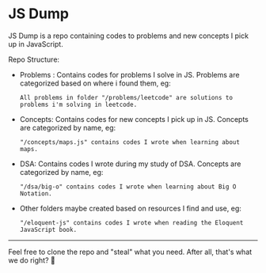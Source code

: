 # JS Dump

JS Dump is a repo containing codes to problems and new concepts I pick up in JavaScript.

Repo Structure:

- Problems : Contains codes for problems I solve in JS. Problems are categorized based on where i found them,
  eg:

  `All problems in folder "/problems/leetcode" are solutions to problems i'm solving in leetcode.`

- Concepts: Contains codes for new concepts I pick up in JS. Concepts are categorized by name,
  eg:

  `"/concepts/maps.js" contains codes I wrote when learning about maps.`

- DSA: Contains codes I wrote during my study of DSA. Concepts are categorized by name,
  eg:

  `"/dsa/big-o" contains codes I wrote when learning about Big O Notation.`

- Other folders maybe created based on resources I find and use, eg:

  `"/eloquent-js" contains codes I wrote when reading the Eloquent JavaScript book.`

---

Feel free to clone the repo and "steal" what you need. After all, that's what we do right? 🤣
